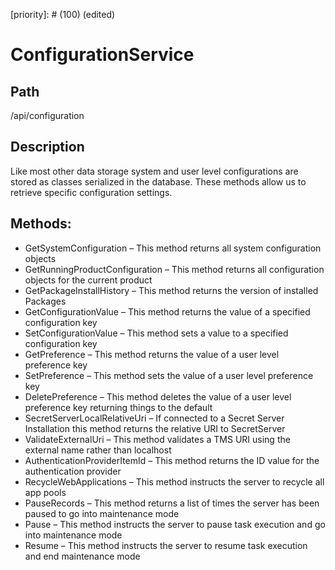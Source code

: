 [title]: # (Configuration Service)
[tags]: # (Console and Internal Services)
[priority]: # (100) (edited) 
# ConfigurationService

## Path

/api/configuration

## Description

Like most other data storage system and user level configurations are stored as classes serialized in the database.  These methods allow us to retrieve specific configuration settings.

## Methods:

* GetSystemConfiguration – This method returns all system configuration objects
* GetRunningProductConfiguration – This method returns all configuration objects for the current product
* GetPackageInstallHistory – This method returns the version of installed Packages
* GetConfigurationValue – This method returns the value of a specified configuration key
* SetConfigurationValue – This method sets a value to a specified configuration key
* GetPreference – This method returns the value of a user level preference key
* SetPreference – This method sets the value of a user level preference key
* DeletePreference – This method deletes the value of a user level preference key returning things to the default
* SecretServerLocalRelativeUri – If connected to a Secret Server Installation this method returns the relative URI to SecretServer
* ValidateExternalUri – This method validates a TMS URI using the external name rather than localhost
* AuthenticationProviderItemId – This method returns the ID value for the authentication provider
* RecycleWebApplications – This method instructs the server to recycle all app pools
* PauseRecords – This method returns a list of times the server has been paused to go into maintenance mode
* Pause – This method instructs the server to pause task execution and go into maintenance mode
* Resume – This method instructs the server to resume task execution and end maintenance mode